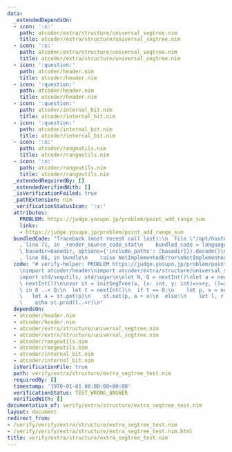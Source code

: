 ```yaml
---
data:
  _extendedDependsOn:
  - icon: ':x:'
    path: atcoder/extra/structure/universal_segtree.nim
    title: atcoder/extra/structure/universal_segtree.nim
  - icon: ':x:'
    path: atcoder/extra/structure/universal_segtree.nim
    title: atcoder/extra/structure/universal_segtree.nim
  - icon: ':question:'
    path: atcoder/header.nim
    title: atcoder/header.nim
  - icon: ':question:'
    path: atcoder/header.nim
    title: atcoder/header.nim
  - icon: ':question:'
    path: atcoder/internal_bit.nim
    title: atcoder/internal_bit.nim
  - icon: ':question:'
    path: atcoder/internal_bit.nim
    title: atcoder/internal_bit.nim
  - icon: ':x:'
    path: atcoder/rangeutils.nim
    title: atcoder/rangeutils.nim
  - icon: ':x:'
    path: atcoder/rangeutils.nim
    title: atcoder/rangeutils.nim
  _extendedRequiredBy: []
  _extendedVerifiedWith: []
  _isVerificationFailed: true
  _pathExtension: nim
  _verificationStatusIcon: ':x:'
  attributes:
    PROBLEM: https://judge.yosupo.jp/problem/point_add_range_sum
    links:
    - https://judge.yosupo.jp/problem/point_add_range_sum
  bundledCode: "Traceback (most recent call last):\n  File \"/opt/hostedtoolcache/Python/3.9.6/x64/lib/python3.9/site-packages/onlinejudge_verify/documentation/build.py\"\
    , line 71, in _render_source_code_stat\n    bundled_code = language.bundle(stat.path,\
    \ basedir=basedir, options={'include_paths': [basedir]}).decode()\n  File \"/opt/hostedtoolcache/Python/3.9.6/x64/lib/python3.9/site-packages/onlinejudge_verify/languages/nim.py\"\
    , line 86, in bundle\n    raise NotImplementedError\nNotImplementedError\n"
  code: "# verify-helper: PROBLEM https://judge.yosupo.jp/problem/point_add_range_sum\n\
    \nimport atcoder/header\nimport atcoder/extra/structure/universal_segtree\n\n\
    import std/sequtils, std/sugar\n\nlet N, Q = nextInt()\nlet a = newSeqWith(N,\
    \ nextInt())\n\nvar st = initSegTree(a, (x: int, y: int)=>x+y, ()=>0)\n\nfor _\
    \ in 0 ..< Q:\n  let t = nextInt()\n  if t == 0:\n    let p, x = nextInt()\n \
    \   let a = st.get(p)\n    st.set(p, a + x)\n  else:\n    let l, r = nextInt()\n\
    \    echo st.prod(l..<r)\n"
  dependsOn:
  - atcoder/header.nim
  - atcoder/header.nim
  - atcoder/extra/structure/universal_segtree.nim
  - atcoder/extra/structure/universal_segtree.nim
  - atcoder/rangeutils.nim
  - atcoder/rangeutils.nim
  - atcoder/internal_bit.nim
  - atcoder/internal_bit.nim
  isVerificationFile: true
  path: verify/extra/structure/extra_segtree_test.nim
  requiredBy: []
  timestamp: '1970-01-01 00:00:00+00:00'
  verificationStatus: TEST_WRONG_ANSWER
  verifiedWith: []
documentation_of: verify/extra/structure/extra_segtree_test.nim
layout: document
redirect_from:
- /verify/verify/extra/structure/extra_segtree_test.nim
- /verify/verify/extra/structure/extra_segtree_test.nim.html
title: verify/extra/structure/extra_segtree_test.nim
---
```

